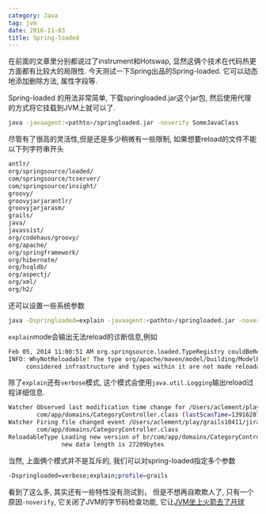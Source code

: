 ```yaml
---
category: Java
tag: jvm
date: 2016-11-03
title: Spring-loaded
---
```

在前面的文章里分别都说过了instrument和Hotswap, 显然这俩个技术在代码热更方面都有比较大的局限性. 今天测试一下Spring出品的Spring-loaded. 它可以动态地添加删除方法, 属性字段等.

Spring-loaded 的用法非常简单, 下载springloaded.jar这个jar包, 然后使用代理的方式将它挂载到JVM上就可以了.
```bash
java -javaagent:<pathto>/springloaded.jar -noverify SomeJavaClass
```

尽管有了很高的灵活性,但是还是多少稍微有一些限制, 如果想要reload的文件不能以下列字符串开头
```bash
antlr/
org/springsource/loaded/
com/springsource/tcserver/
com/springsource/insight/
groovy/
groovyjarjarantlr/
groovyjarjarasm/
grails/
java/
javassist/
org/codehaus/groovy/
org/apache/
org/springframework/
org/hibernate/
org/hsqldb/
org/aspectj/
org/xml/
org/h2/
```

还可以设置一些系统参数
```bash
java -Dspringloaded=explain -javaagent:<pathto>/springloaded.jar -noverify SomeJavaClass
```
`explain`mode会输出无法reload的诊断信息,例如
```bash
Feb 05, 2014 11:00:51 AM org.springsource.loaded.TypeRegistry couldBeReloadable
INFO: WhyNotReloadable? The type org/apache/maven/model/building/ModelBuilder is using a package name 'org/apache/' which is 
     considered infrastructure and types within it are not made reloadable
```
除了`explain`还有`verbose`模式, 这个模式会使用`java.util.Logging`输出reload过程详细信息.
```bash
Watcher Observed last modification time change for /Users/aclement/play/grails10411/jira-reload/target/classes/br/
        com/app/domains/CategoryController.class (lastScanTime=1391628759166)
Watcher Firing file changed event /Users/aclement/play/grails10411/jira-reload/target/classes/br/
        com/app/domains/CategoryController.class
ReloadableType Loading new version of br/com/app/domains/CategoryController, identifying suffix OV1YS1A,
               new data length is 27209bytes
```
当然, 上面俩个模式并不是互斥的, 我们可以对spring-loaded指定多个参数
```bash
-Dspringloaded=verbose;explain;profile=grails
```

看到了这么多, 其实还有一些特性没有测试到， 但是不想再自欺欺人了, 只有一个原因`-noverify`, 它关闭了JVM的字节码检查功能, 它让[JVM坐上火箭去了月球](https://blogs.oracle.com/buck/entry/never_disable_bytecode_verification_in)